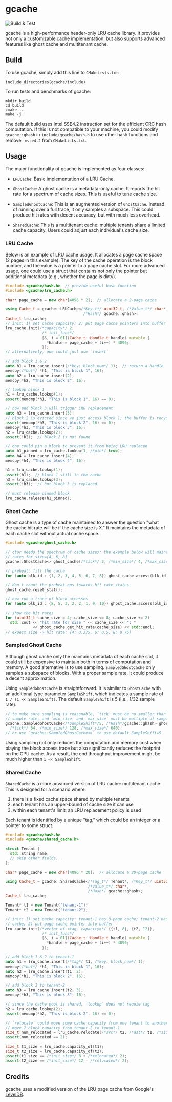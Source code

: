 # gcache
![Build & Test](https://github.com/chenhao-ye/gcache/actions/workflows/cmake.yml/badge.svg)

gcache is a high-performance header-only LRU cache library. It provides not only a customizable cache implementation, but also supports advanced features like ghost cache and multitenant cache.

## Build

To use gcache, simply add this line to `CMakeLists.txt`:

```
include_directories(gcache/include)
```

To run tests and benchmarks of gcache:

```shell
mkdir build
cd build
cmake ..
make -j
```

The default build uses Intel SSE4.2 instruction set for the efficient CRC hash computation. If this is not compatible to your machine, you could modify `gcache::ghash` in `include/gcache/hash.h` to use other hash functions and remove `-msse4.2` from `CMakeLists.txt`.

## Usage

The major functionality of gcache is implemented as four classes:

- `LRUCache`: Basic implementation of a LRU Cache.

- `GhostCache`: A ghost cache is a metadata-only cache. It reports the hit rate for a spectrum of cache sizes. This is useful to tune cache size.

- `SampledGhostCache`: This is an augmented version of `GhostCache`. Instead of running over a full trace, it only samples a subspace. This could produce hit rates with decent accuracy, but with much less overhead.

- `SharedCache`: This is a multitenant cache: multiple tenants share a limited cache capacity. Users could adjust each individual's cache size.

### LRU Cache

Below is an example of LRU cache usage. It allocates a page cache space (2 pages in this example). The key of the cache operation is the block number, and the value is a pointer to a page cache slot. For more advanced usage, one could use a struct that contains not only the pointer but additional metadata (e.g., whether the page is dirty).

```C++
#include <gcache/hash.h>  // provide useful hash function
#include <gcache/lru_cache.h>

char* page_cache = new char[4096 * 2];  // allocate a 2-page cache

using Cache_t = gcache::LRUCache</*Key_t*/ uint32_t, /*Value_t*/ char*,
                                  /*Hash*/ gcache::ghash>;
Cache_t lru_cache;
// init: 1) set cache capacity; 2) put page cache pointers into buffer
lru_cache.init(/*capacity*/ 2,
                /* init_func*/
                [&, i = 0l](Cache_t::Handle_t handle) mutable {
                  *handle = page_cache + (i++) * 4096;
                });
// alternatively, one could just use `insert`

// add block 1 & 2
auto h1 = lru_cache.insert(/*key: block_num*/ 1);  // return a handle
memcpy(/*buf*/ *h1, "This is block 1", 16);
auto h2 = lru_cache.insert(2);
memcpy(*h2, "This is block 2", 16);

// lookup block 1
h1 = lru_cache.lookup(1);
assert(memcmp(*h1, "This is block 1", 16) == 0);

// now add block 3 will trigger LRU replacement
auto h3 = lru_cache.insert(3);
// block 2 is evicted since we just access block 1; the buffer is recycled
assert(memcmp(*h3, "This is block 2", 16) == 0);
memcpy(*h3, "This is block 3", 16);
h2 = lru_cache.lookup(2);
assert(!h2);  // block 2 is not found

// one could pin a block to prevent it from being LRU replaced
auto h1_pinned = lru_cache.lookup(1, /*pin*/ true);
auto h4 = lru_cache.insert(4);
memcpy(*h4, "This is block 4", 16);

h1 = lru_cache.lookup(1);
assert(h1);  // block 1 still in the cache
h3 = lru_cache.lookup(3);
assert(!h3);  // but block 3 is replaced

// must release pinned block
lru_cache.release(h1_pinned);
```

### Ghost Cache

Ghost cache is a type of cache maintained to answer the question "what the cache hit rate will be if the cache size is X." It maintains the metadata of each cache slot without actual cache space.

```C++
#include <gcache/ghost_cache.h>

// ctor needs the spectrum of cache sizes: the example below will maintain hit
// rates for size=[4, 6, 8]
gcache::GhostCache<> ghost_cache(/*tick*/ 2, /*min_size*/ 4, /*max_size*/ 8);

// preheat: fill the cache
for (auto blk_id : {1, 2, 3, 4, 5, 6, 7, 8}) ghost_cache.access(blk_id);

// don't count the preheat ops towards hit rate status
ghost_cache.reset_stat();

// now run a trace of block accesses
for (auto blk_id : {8, 5, 3, 2, 2, 1, 9, 10}) ghost_cache.access(blk_id);

// show the hit rates
for (uint32_t cache_size = 4; cache_size <= 8; cache_size += 2)
  std::cout << "hit rate for size " << cache_size << ": "
            << ghost_cache.get_hit_rate(cache_size) << std::endl;
// expect size -> hit rate: {4: 0.375, 6: 0.5, 8: 0.75}
```

### Sampled Ghost Cache

Although ghost cache only the maintains metadata of each cache slot, it could still be expensive to maintain both in terms of computation and memory. A good alternative is to use sampling. `SampledGhostCache` only samples a subspace of blocks. With a proper sample rate, it could produce a decent approximation.

Using `SampledGhostCache` is straightforward. It is similar to `GhostCache` with an additional type parameter `SampleShift`, which indicates a sample rate of `1 / (1 << SampleShift)`. The default `SampleShift` is 5 (i.e., 1/32 sample rate).

```C++
// to make sure sampling is reasonable, `tick` must be no smaller than the
// sample rate, and `min_size` and `max_size` must be multiple of sample rate.
gcache::SampledGhostCache</*SampleShift*/5, /*Hash*/gcache::ghash> ghost_cache(
  /*tick*/ 64, /*min_size*/ 128, /*max_size*/ 640);
// or use `gcache::SampledGhostCache<>` to use default SampleShift=5
```

Using sampling not only reduces the computation and memory cost when playing the block access trace but also significantly reduces the footprint on the CPU cache. As a result, the end throughput improvement might be much higher than `1 << SampleShift`.

### Shared Cache

`SharedCache` is a more advanced version of LRU cache: multitenant cache. This is designed for a scenario where:

1. there is a fixed cache space shared by multiple tenants
2. each tenant has an upper-bound of cache size it can use
3. within each tenant's limit, an LRU replacement policy is used

Each tenant is identified by a unique "tag," which could be an integer or a pointer to some struct.

```C++
#include <gcache/hash.h>
#include <gcache/shared_cache.h>

struct Tenant {
  std::string name;
  // skip other fields...
};

char* page_cache = new char[4096 * 20];  // allocate a 20-page cache

using Cache_t = gcache::SharedCache</*Tag_t*/ Tenant*, /*Key_t*/ uint32_t,
                                    /*Value_t*/ char*,
                                    /*Hash*/ gcache::ghash>;
Cache_t lru_cache;

Tenant* t1 = new Tenant{"tenant-1"};
Tenant* t2 = new Tenant{"tenant-2"};

// init: 1) set cache capacity: tenant-1 has 8-page cache; tenant-2 has 12-page
// cache; 2) put page cache pointer into buffer
lru_cache.init(/*vector of <tag, capacity>*/ {{t1, 8}, {t2, 12}},
                /* init_func*/
                [&, i = 0l](Cache_t::Handle_t handle) mutable {
                  *handle = page_cache + (i++) * 4096;
                });

// add block 1 & 2 to tenant-1
auto h1 = lru_cache.insert(/*tag*/ t1, /*key: block_num*/ 1);
memcpy(/*buf*/ *h1, "This is block 1", 16);
auto h2 = lru_cache.insert(t1, 2);
memcpy(*h2, "This is block 2", 16);

// add block 3 to tenant-2
auto h3 = lru_cache.insert(t2, 3);
memcpy(*h3, "This is block 3", 16);

// since the cache pool is shared, `lookup` does not requie tag
h2 = lru_cache.lookup(2);
assert(memcmp(*h2, "This is block 2", 16) == 0);

// `relocate` could move some cache capacity from one tenant to another tenant
// move 2 block capacity from tenant-2 to tenant-1
size_t num_relocated = lru_cache.relocate(/*src*/ t2, /*dst*/ t1, /*size*/ 2);
assert(num_relocated == 2);

size_t t1_size = lru_cache.capacity_of(t1);
size_t t2_size = lru_cache.capacity_of(t2);
assert(t1_size == /*init_size*/ 8 + /*relocated*/ 2);
assert(t2_size == /*init_size*/ 12 - /*relocated*/ 2);
```

## Credits

gcache uses a modified version of the LRU page cache from Google's [LevelDB](https://github.com/google/leveldb).
